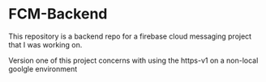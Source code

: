 # FCM-Backend
This repository is a backend repo for a firebase cloud messaging project that I was working on. 

Version one of this project concerns with using the https-v1 on a non-local goolgle environment
